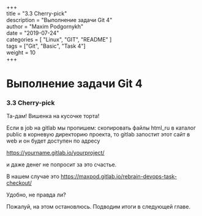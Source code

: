 ﻿+++  
title = "3.3  Cherry-pick"  
description = "Выполнение задачи Git 4"  
author = "Maxim Podgornykh"  
date = "2019-07-24"  
categories = [ "Linux", "GIT", "README" ]  
tags = ["Git", "Basic", "Task 4"]  
weight = 10  
+++


Выполнение задачи Git 4
========================


### 3.3  Cherry-pick

Та-дам! Вишенка на кусочке торта!

Если в job на gitlab мы пропишем:
cкопировать файлы html_ru в каталог public в корневую директорию проекта, то gitlab запостит этот сайт в web и он будет доступен по адресу

https://yourname.gitlab.io/yourproject/

и даже денег не попросит за это счастье.

В нашем случае это 
 https://maxpod.gitlab.io/rebrain-devops-task-checkout/
 
Удобно, не правда ли?

Пожалуй, на этом остановлюсь. Подводим итоги в следующей главе.

